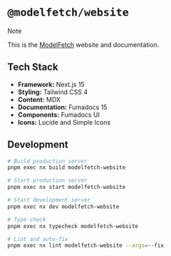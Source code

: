 # `@modelfetch/website`

> [!NOTE]
> This is the [ModelFetch](https://www.modelfetch.com) website and documentation.

## Tech Stack

- **Framework:** Next.js 15
- **Styling:** Tailwind CSS 4
- **Content:** MDX
- **Documentation:** Fumadocs 15
- **Components:** Fumadocs UI
- **Icons:** Lucide and Simple Icons

## Development

```bash
# Build production server
pnpm exec nx build modelfetch-website

# Start production server
pnpm exec nx start modelfetch-website

# Start development server
pnpm exec nx dev modelfetch-website

# Type check
pnpm exec nx typecheck modelfetch-website

# Lint and auto-fix
pnpm exec nx lint modelfetch-website --args=--fix
```
